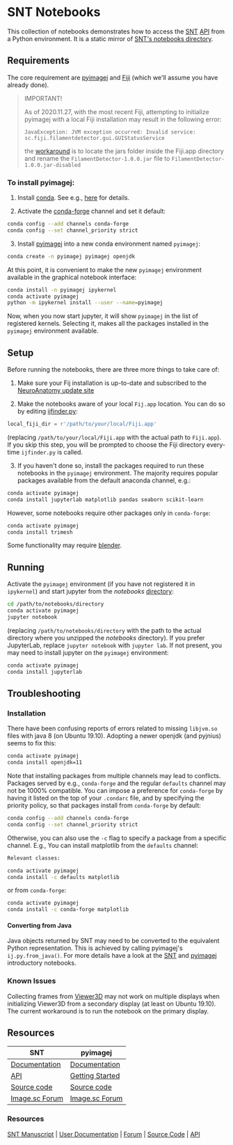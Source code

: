 # SNT Notebooks

This collection of notebooks demonstrates how to access the [SNT][] [API][] from a
Python environment. It is a static mirror of  [SNT's notebooks directory](https://github.com/morphonets/SNT/tree/master/notebooks).



## Requirements

The core requirement are [pyimagej] and [Fiji](https://imagej.net/Fiji) (which we'll assume you have already done).

> IMPORTANT!
>
> As of 2020.11.27, with the most recent Fiji, attempting to initialize pyimagej with a local Fiji installation may result in the following error:  
>
> ```
> JavaException: JVM exception occurred: Invalid service: sc.fiji.filamentdetector.gui.GUIStatusService
> ```
>
> the  [workaround](https://forum.image.sc/t/fiji-fails-to-launch-after-update/44582) is to locate the jars folder inside the Fiji.app directory and rename the `FilamentDetector-1.0.0.jar` file to  `FilamentDetector-1.0.0.jar-disabled`



### To install pyimagej:

1. Install [conda](https://www.anaconda.com/distribution/). See e.g., [here][pyimagej] for details.
   
2. Activate the [conda-forge](https://conda-forge.org/) channel and set it default:

  ```bash
  conda config --add channels conda-forge
  conda config --set channel_priority strict
  ```

3. Install [pyimagej] into a new conda environment named `pyimagej`:

  ```bash
  conda create -n pyimagej pyimagej openjdk
  ```

  At this point, it is convenient to make the new `pyimagej` environment available
  in the graphical notebook interface:

  ```bash
  conda install -n pyimagej ipykernel
  conda activate pyimagej
  python -m ipykernel install --user --name=pyimagej
  ```

  Now, when you now start jupyter, it will show `pyimagej` in the list of
  registered kernels. Selecting it, makes all the packages installed in the
  `pyimagej` environment available.


## Setup
Before running the notebooks, there are three more things to take care of:

1. Make sure your Fij installation is up-to-date and subscribed to the
   [NeuroAnatomy update site](https://imagej.net/SNT#install)

2. Make the notebooks aware of your local `Fij.app` location. You can do so by
   editing [ijfinder.py](./ijfinder.py):

  ```python
  local_fiji_dir = r'/path/to/your/local/Fiji.app'
  ```
  (replacing `/path/to/your/local/Fiji.app` with the actual path to `Fiji.app`).
  If you skip this step, you will be prompted to choose the Fiji directory
  every-time `ijfinder.py` is called.

3. If you haven't done so, install the packages required to run these notebooks
   in the `pyimagej` environment. The majority requires popular packages
   available from the default anaconda channel, e.g.:

  ```bash
  conda activate pyimagej
  conda install jupyterlab matplotlib pandas seaborn scikit-learn
  ```

  However, some notebooks require other packages only in `conda-forge`:

  ```bash
  conda activate pyimagej
  conda install trimesh
  ```
  Some functionality may require [blender](https://www.blender.org/download/).


## Running
Activate the `pyimagej` environment (if you have not registered it in `ipykernel`)
and start jupyter from the _notebooks_ [directory](./):

```bash
cd /path/to/notebooks/directory
conda activate pyimagej
jupyter notebook
```

(replacing `/path/to/notebooks/directory` with the path to the actual directory
where you unzipped the _notebooks_ directory). If you prefer JupyterLab, replace
`jupyter notebook` with `jupyter lab`. If not present, you may need to install
jupyter on the `pyimagej` environment:

```bash
conda activate pyimagej
conda install jupyterlab
```


## Troubleshooting

### Installation
There have been confusing reports of errors related to missing `libjvm.so` files
with java 8 (on Ubuntu 19.10). Adopting a newer openjdk (and pyjnius) seems to
fix this:

```bash
conda activate pyimagej
conda install openjdk=11
```

Note that installing packages from multiple channels may lead to conflicts.
Packages served by e.g., `conda-forge` and the regular `defaults` channel may
not be 1000% compatible. You can impose a preference for `conda-forge` by having
it listed on the top of your `.condarc` file, and by specifying the priority
policy, so that packages install from `conda-forge` by default:

```bash
conda config --add channels conda-forge
conda config --set channel_priority strict
```

Otherwise, you can also use the `-c` flag to specify a package from a specific
channel. E.g., You can install matplotlib from the `defaults` channel:

```bash
Relevant classes: 

conda activate pyimagej
conda install -c defaults matplotlib
```
or from `conda-forge`:

```bash
conda activate pyimagej
conda install -c conda-forge matplotlib
```

#### Converting from Java
Java objects returned by SNT may need to be converted to the equivalent Python
representation. This is achieved by calling pyimagej's `ij.py.from_java()`. For
more details have a look at the [SNT](./1_overview.ipynb) and
[pyimagej][pyimagej_intro] introductory notebooks.


### Known Issues

Collecting frames from [Viewer3D](https://morphonets.github.io/SNT/index.html?sc/fiji/snt/viewer/Viewer3D.html)
may not work on multiple displays when initializing Viewer3D from a secondary
display (at least on Ubuntu 19.10). The current workaround is to run the notebook
on the primary display.


## Resources


| SNT                                               | pyimagej                                               |
|---------------------------------------------------|--------------------------------------------------------|
| [Documentation][snt]                              | [Documentation][pyimagej]                              |
| [API]                                             | [Getting Started][pyimagej_intro]                      |
| [Source code](https://github.com/morphonets/SNT)  | [Source code](https://github.com/imagej/pyimagej)      |
| [Image.sc Forum](https://forum.image.sc/tag/snt/) | [Image.sc Forum](https://forum.image.sc/tag/pyimagej/) |


[snt]: https://imagej.net/SNT
[api]: https://morphonets.github.io/SNT
[pyimagej]: https://github.com/imagej/pyimagej
[pyimagej_intro]: https://nbviewer.jupyter.org/github/imagej/tutorials/blob/master/notebooks/1-Using-ImageJ/6-ImageJ-with-Python-Kernel.ipynb



### Resources

[SNT Manuscript](https://doi.org/10.1101/2020.07.13.179325) | [User Documentation](https://imagej.net/SNT) | [Forum](https://forum.image.sc/tags/snt) | [Source Code](https://github.com/morphonets/SNT/) | [API](https://github.com/morphonets/SNT/)